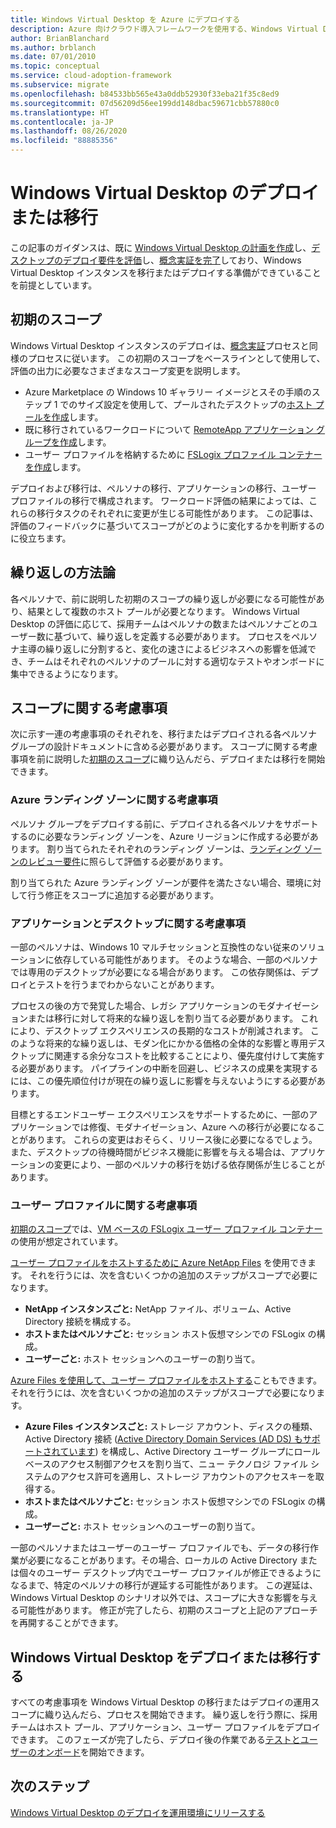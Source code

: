 ```yaml
---
title: Windows Virtual Desktop を Azure にデプロイする
description: Azure 向けクラウド導入フレームワークを使用する、Windows Virtual Desktop の移行のベスト プラクティスについて説明します。これにより、複雑さを軽減し、移行プロセスを標準化することができます。
author: BrianBlanchard
ms.author: brblanch
ms.date: 07/01/2010
ms.topic: conceptual
ms.service: cloud-adoption-framework
ms.subservice: migrate
ms.openlocfilehash: b84533bb565e43a0ddb52930f33eba21f35c8ed9
ms.sourcegitcommit: 07d56209d56ee199dd148dbac59671cbb57880c0
ms.translationtype: HT
ms.contentlocale: ja-JP
ms.lasthandoff: 08/26/2020
ms.locfileid: "88885356"
---
```

<!-- cSpell:ignore NTFS Logix -->

# <a name="windows-virtual-desktop-deployment-or-migration"></a>Windows Virtual Desktop のデプロイまたは移行

この記事のガイダンスは、既に [Windows Virtual Desktop の計画を作成](./plan.md)し、[デスクトップのデプロイ要件を評価](./migrate-assess.md)し、[概念実証を完了](./proof-of-concept.md)しており、Windows Virtual Desktop インスタンスを移行またはデプロイする準備ができていることを前提としています。

## <a name="initial-scope"></a>初期のスコープ

Windows Virtual Desktop インスタンスのデプロイは、[概念実証](./proof-of-concept.md)プロセスと同様のプロセスに従います。 この初期のスコープをベースラインとして使用して、評価の出力に必要なさまざまなスコープ変更を説明します。

- Azure Marketplace の Windows&nbsp;10 ギャラリー イメージとスその手順のステップ 1 でのサイズ設定を使用して、プールされたデスクトップの[ホスト プールを作成](/azure/virtual-desktop/create-host-pools-azure-marketplace)します。
- 既に移行されているワークロードについて [RemoteApp アプリケーション グループを作成](/azure/virtual-desktop/manage-app-groups#create-a-remoteapp-group)します。
- ユーザー プロファイルを格納するために [FSLogix プロファイル コンテナーを作成](/azure/virtual-desktop/create-host-pools-user-profile)します。

デプロイおよび移行は、ペルソナの移行、アプリケーションの移行、ユーザー プロファイルの移行で構成されます。 ワークロード評価の結果によっては、これらの移行タスクのそれぞれに変更が生じる可能性があります。 この記事は、評価のフィードバックに基づいてスコープがどのように変化するかを判断するのに役立ちます。

## <a name="iterative-methodology"></a>繰り返しの方法論

各ペルソナで、前に説明した初期のスコープの繰り返しが必要になる可能性があり、結果として複数のホスト プールが必要となります。 Windows Virtual Desktop の評価に応じて、採用チームはペルソナの数またはペルソナごとのユーザー数に基づいて、繰り返しを定義する必要があります。 プロセスをペルソナ主導の繰り返しに分割すると、変化の速さによるビジネスへの影響を低減でき、チームはそれぞれのペルソナのプールに対する適切なテストやオンボードに集中できるようになります。

## <a name="scope-considerations"></a>スコープに関する考慮事項

次に示す一連の考慮事項のそれぞれを、移行またはデプロイされる各ペルソナ グループの設計ドキュメントに含める必要があります。 スコープに関する考慮事項を前に説明した[初期のスコープ](#initial-scope)に織り込んだら、デプロイまたは移行を開始できます。

### <a name="azure-landing-zone-considerations"></a>Azure ランディング ゾーンに関する考慮事項

ペルソナ グループをデプロイする前に、デプロイされる各ペルソナをサポートするのに必要なランディング ゾーンを、Azure リージョンに作成する必要があります。 割り当てられたそれぞれのランディング ゾーンは、[ランディング ゾーンのレビュー要件](./ready.md)に照らして評価する必要があります。

割り当てられた Azure ランディング ゾーンが要件を満たさない場合、環境に対して行う修正をスコープに追加する必要があります。

### <a name="application-and-desktop-considerations"></a>アプリケーションとデスクトップに関する考慮事項

一部のペルソナは、Windows&nbsp;10 マルチセッションと互換性のない従来のソリューションに依存している可能性があります。 そのような場合、一部のペルソナでは専用のデスクトップが必要になる場合があります。 この依存関係は、デプロイとテストを行うまでわからないことがあります。

プロセスの後の方で発覚した場合、レガシ アプリケーションのモダナイゼーションまたは移行に対して将来的な繰り返しを割り当てる必要があります。 これにより、デスクトップ エクスペリエンスの長期的なコストが削減されます。 このような将来的な繰り返しは、モダン化にかかる価格の全体的な影響と専用デスクトップに関連する余分なコストを比較することにより、優先度付けして実施する必要があります。 パイプラインの中断を回避し、ビジネスの成果を実現するには、この優先順位付けが現在の繰り返しに影響を与えないようにする必要があります。

目標とするエンドユーザー エクスペリエンスをサポートするために、一部のアプリケーションでは修復、モダナイゼーション、Azure への移行が必要になることがあります。 これらの変更はおそらく、リリース後に必要になるでしょう。 また、デスクトップの待機時間がビジネス機能に影響を与える場合は、アプリケーションの変更により、一部のペルソナの移行を妨げる依存関係が生じることがあります。

### <a name="user-profile-considerations"></a>ユーザー プロファイルに関する考慮事項

[初期のスコープ](#initial-scope)では、[VM ベースの FSLogix ユーザー プロファイル コンテナー](/azure/virtual-desktop/create-host-pools-user-profile)の使用が想定されています。

[ユーザー プロファイルをホストするために Azure NetApp Files](/azure/virtual-desktop/create-fslogix-profile-container) を使用できます。 それを行うには、次を含むいくつかの追加のステップがスコープで必要になります。

- **NetApp インスタンスごと:** NetApp ファイル、ボリューム、Active Directory 接続を構成する。
- **ホストまたはペルソナごと:** セッション ホスト仮想マシンでの FSLogix の構成。
- **ユーザーごと:** ホスト セッションへのユーザーの割り当て。

[Azure Files を使用して、ユーザー プロファイルをホストする](/azure/virtual-desktop/create-file-share)こともできます。 それを行うには、次を含むいくつかの追加のステップがスコープで必要になります。

- **Azure Files インスタンスごと:** ストレージ アカウント、ディスクの種類、Active Directory 接続 ([Active Directory Domain Services (AD DS) もサポートされています](/azure/virtual-desktop/create-profile-container-adds)) を構成し、Active Directory ユーザー グループにロールベースのアクセス制御アクセスを割り当て、ニュー テクノロジ ファイル システムのアクセス許可を適用し、ストレージ アカウントのアクセスキーを取得する。
- **ホストまたはペルソナごと:** セッション ホスト仮想マシンでの FSLogix の構成。
- **ユーザーごと:** ホスト セッションへのユーザーの割り当て。

一部のペルソナまたはユーザーのユーザー プロファイルでも、データの移行作業が必要になることがあります。その場合、ローカルの Active Directory または個々のユーザー デスクトップ内でユーザー プロファイルが修正できるようになるまで、特定のペルソナの移行が遅延する可能性があります。 この遅延は、Windows Virtual Desktop のシナリオ以外では、スコープに大きな影響を与える可能性があります。 修正が完了したら、初期のスコープと上記のアプローチを再開することができます。

## <a name="deploy-or-migrate-windows-virtual-desktop"></a>Windows Virtual Desktop をデプロイまたは移行する

すべての考慮事項を Windows Virtual Desktop の移行またはデプロイの運用スコープに織り込んだら、プロセスを開始できます。 繰り返しを行う際に、採用チームはホスト プール、アプリケーション、ユーザー プロファイルをデプロイできます。 このフェーズが完了したら、デプロイ後の作業である[テストとユーザーのオンボード](./migrate-release.md)を開始できます。

## <a name="next-steps"></a>次のステップ

[Windows Virtual Desktop のデプロイを運用環境にリリースする](./migrate-release.md)
